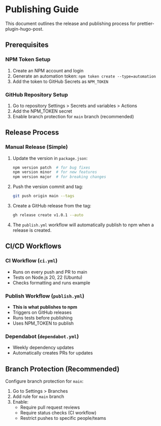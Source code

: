# Publishing Guide

This document outlines the release and publishing process for prettier-plugin-hugo-post.

## Prerequisites

### NPM Token Setup
1. Create an NPM account and login
2. Generate an automation token: `npm token create --type=automation`
3. Add the token to GitHub Secrets as `NPM_TOKEN`

### GitHub Repository Setup
1. Go to repository Settings > Secrets and variables > Actions
2. Add the NPM_TOKEN secret
3. Enable branch protection for `main` branch (recommended)

## Release Process

### Manual Release (Simple)
1. Update the version in `package.json`:
   ```bash
   npm version patch  # for bug fixes
   npm version minor  # for new features  
   npm version major  # for breaking changes
   ```

2. Push the version commit and tag:
   ```bash
   git push origin main --tags
   ```

3. Create a GitHub release from the tag:
   ```bash
   gh release create v1.0.1 --auto
   ```

4. The `publish.yml` workflow will automatically publish to npm when a release is created.

## CI/CD Workflows

### CI Workflow (`ci.yml`)
- Runs on every push and PR to main
- Tests on Node.js 20, 22 (Ubuntu)
- Checks formatting and runs example

### Publish Workflow (`publish.yml`)  
- **This is what publishes to npm**
- Triggers on GitHub releases
- Runs tests before publishing
- Uses NPM_TOKEN to publish

### Dependabot (`dependabot.yml`)
- Weekly dependency updates
- Automatically creates PRs for updates

## Branch Protection (Recommended)

Configure branch protection for `main`:
1. Go to Settings > Branches
2. Add rule for `main` branch
3. Enable:
   - Require pull request reviews  
   - Require status checks (CI workflow)
   - Restrict pushes to specific people/teams

